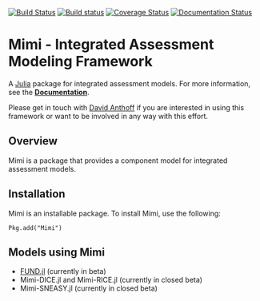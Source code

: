 [![Build Status](https://travis-ci.org/davidanthoff/Mimi.jl.svg?branch=master)](https://travis-ci.org/davidanthoff/Mimi.jl)
[![Build status](https://ci.appveyor.com/api/projects/status/ppdbe3p1lfh4c2jl?svg=true)](https://ci.appveyor.com/project/davidanthoff/mimi-jl)
[![Coverage Status](https://coveralls.io/repos/davidanthoff/Mimi.jl/badge.svg?branch=master&service=github)](https://coveralls.io/github/davidanthoff/Mimi.jl?branch=master)
[![Documentation Status](https://readthedocs.org/projects/mimi/badge/?version=latest)](https://readthedocs.org/projects/mimi/?badge=latest)

# Mimi - Integrated Assessment Modeling Framework

A [Julia](http://julialang.org) package for integrated assessment models. For more information, see the **[Documentation](http://mimi.readthedocs.org/en/latest/)**.

Please get in touch with [David Anthoff](http://www.david-anthoff.com) if you are interested in using this framework or want to be involved in any way with this effort.

## Overview

Mimi is a package that provides a component model for integrated assessment models.

## Installation

Mimi is an installable package. To install Mimi, use the following:

````
Pkg.add("Mimi")
````

## Models using Mimi

* [FUND.jl](https://github.com/davidanthoff/fund.jl) (currently in beta)
* Mimi-DICE.jl and Mimi-RICE.jl (currently in closed beta)
* Mimi-SNEASY.jl (currently in closed beta)
